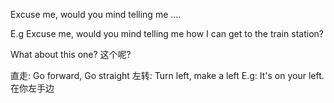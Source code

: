 Excuse me, would you mind telling me ....

E.g Excuse me, would you mind telling me how I can get to the train station?

What about this one? 这个呢?

直走: Go forward, Go straight
左转: Turn left, make a left E.g: It's on your left. 在你左手边